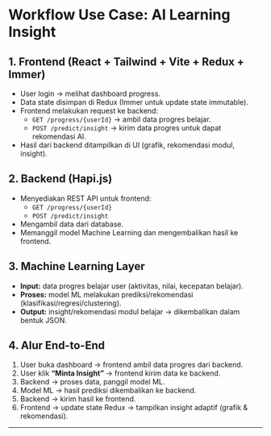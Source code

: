 # Workflow Use Case: AI Learning Insight

## 1. Frontend (React + Tailwind + Vite + Redux + Immer)
- User login → melihat dashboard progress.
- Data state disimpan di Redux (Immer untuk update state immutable).
- Frontend melakukan request ke backend:
  - `GET /progress/{userId}` → ambil data progres belajar.
  - `POST /predict/insight` → kirim data progres untuk dapat rekomendasi AI.
- Hasil dari backend ditampilkan di UI (grafik, rekomendasi modul, insight).

## 2. Backend (Hapi.js)
- Menyediakan REST API untuk frontend:
  - `GET /progress/{userId}`
  - `POST /predict/insight`
- Mengambil data dari database.
- Memanggil model Machine Learning dan mengembalikan hasil ke frontend.

## 3. Machine Learning Layer
- **Input:** data progres belajar user (aktivitas, nilai, kecepatan belajar).
- **Proses:** model ML melakukan prediksi/rekomendasi (klasifikasi/regresi/clustering).
- **Output:** insight/rekomendasi modul belajar → dikembalikan dalam bentuk JSON.

## 4. Alur End-to-End
1. User buka dashboard → frontend ambil data progres dari backend.
2. User klik **“Minta Insight”** → frontend kirim data ke backend.
3. Backend → proses data, panggil model ML.
4. Model ML → hasil prediksi dikembalikan ke backend.
5. Backend → kirim hasil ke frontend.
6. Frontend → update state Redux → tampilkan insight adaptif (grafik & rekomendasi).

---
